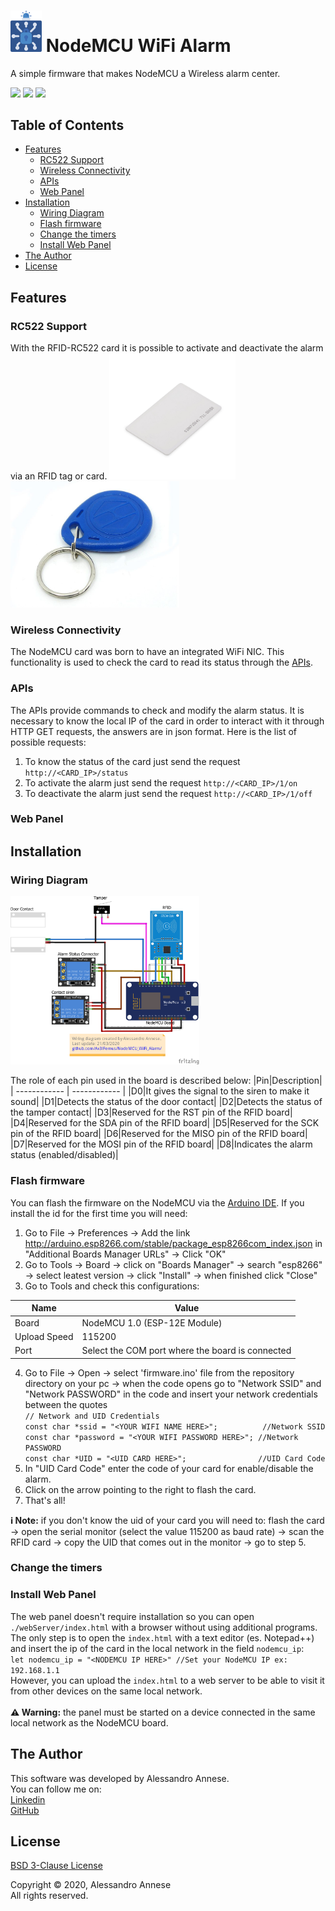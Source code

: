 # <img src="./docs/logo/logo.svg" alt="NodeMCU WiFi Alarm Logo" width="50px"> NodeMCU WiFi Alarm
A simple firmware that makes NodeMCU a Wireless alarm center.

![](https://img.shields.io/github/license/Ax3lFernus/NodeMCU_WiFi_Alarm?style=for-the-badge) ![](https://img.shields.io/github/last-commit/Ax3lFernus/NodeMCU_WiFi_Alarm?style=for-the-badge) ![](https://img.shields.io/github/release-date/Ax3lFernus/NodeMCU_WiFi_Alarm?style=for-the-badge)

## Table of Contents
- [Features](#features)
  - [RC522 Support](#rc522-support)
  - [Wireless Connectivity](#wireless-connectivity)
  - [APIs](#apis)
  - [Web Panel](#web-panel)
- [Installation](#installation)
  - [Wiring Diagram](#wiring-diagram)
  - [Flash firmware](#flash-firmware)
  - [Change the timers](#change-the-timers)
  - [Install Web Panel](#install-web-panel)
- [The Author](#the-author)
- [License](#license)

## Features
### RC522 Support
With the RFID-RC522 card it is possible to activate and deactivate the alarm via an RFID tag or card.
<img src="./docs/images/rfid_card.jpg" alt="RFID Card" width=40%>&nbsp;<img src="./docs/images/rfid_tag.jpg" alt="RFID Tag" width="53.5%">
### Wireless Connectivity
The NodeMCU card was born to have an integrated WiFi NIC. This functionality is used to check the card to read its status through the [APIs](#apis).
### APIs
The APIs provide commands to check and modify the alarm status. 
It is necessary to know the local IP of the card in order to interact with it through HTTP GET requests, the answers are in json format.
Here is the list of possible requests:
1. To know the status of the card just send the request `http://<CARD_IP>/status`
2. To activate the alarm just send the request `http://<CARD_IP>/1/on`
3. To deactivate the alarm just send the request `http://<CARD_IP>/1/off`
### Web Panel

## Installation
### Wiring Diagram
<img src="./docs/WiringDiagram.png" alt="Wiring Diagram" width="60%">

The role of each pin used in the board is described below:
|Pin|Description|
| ------------ | ------------ |
|D0|It gives the signal to the siren to make it sound|
|D1|Detects the status of the door contact|
|D2|Detects the status of the tamper contact|
|D3|Reserved for the RST pin of the RFID board|
|D4|Reserved for the SDA pin of the RFID board|
|D5|Reserved for the SCK pin of the RFID board|
|D6|Reserved for the MISO pin of the RFID board|
|D7|Reserved for the MOSI pin of the RFID board|
|D8|Indicates the alarm status (enabled/disabled)|

### Flash firmware
You can flash the firmware on the NodeMCU via the [Arduino IDE](https://www.arduino.cc/en/Main/Software).
If you install the id for the first time you will need:
1. Go to File -> Preferences -> Add the link http://arduino.esp8266.com/stable/package_esp8266com_index.json in "Additional Boards Manager URLs" -> Click "OK"
2. Go to Tools -> Board -> click on "Boards Manager" -> search "esp8266" -> select leatest version -> click "Install" -> when finished click "Close"
3. Go to Tools and check this configurations:

  | Name | Value |
  |------|-------|
  | Board| NodeMCU 1.0 (ESP-12E Module)|
  |Upload Speed| 115200|
  |Port|Select the COM port where the board is connected|  

4. Go to File -> Open -> select 'firmware.ino' file from the repository directory on your pc -> when the code opens go to "Network SSID" and "Network PASSWORD" in the code and insert your network credentials between the quotes<br>
`// Network and UID Credentials`<br>
`const char *ssid = "<YOUR WIFI NAME HERE>";          //Network SSID`<br>
`const char *password = "<YOUR WIFI PASSWORD HERE>"; //Network PASSWORD`<br>
`const char *UID = "<UID CARD HERE>";                //UID Card Code`<br>
5. In "UID Card Code" enter the code of your card for enable/disable the alarm.
6. Click on the arrow pointing to the right to flash the card.
7. That's all!

**:information_source: Note:** if you don't know the uid of your card you will need to: flash the card -> open the serial monitor (select the value 115200 as baud rate) -> scan the RFID card -> copy the UID that comes out in the monitor -> go to step 5.
### Change the timers
### Install Web Panel
The web panel doesn't require installation so you can open `./webServer/index.html` with a browser without using additional programs. The only step is to open the `index.html` with a text editor (es. Notepad++) and insert the ip of the card in the local network in the field `nodemcu_ip`:<br>
`let nodemcu_ip = "<NODEMCU IP HERE>" //Set your NodeMCU IP ex: 192.168.1.1`<br>
However, you can upload the `index.html` to a web server to be able to visit it from other devices on the same local network.<br>
<br>
**:warning: Warning:** the panel must be started on a device connected in the same local network as the NodeMCU board.
## The Author
This software was developed by Alessandro Annese.<br>
You can follow me on:<br>
[Linkedin](https://www.linkedin.com/in/alessandro-annese-79683913b/)<br>
[GitHub](https://github.com/Ax3lFernus)

## License
[BSD 3-Clause License](https://github.com/Ax3lFernus/NodeMCU_WiFi_Alarm/blob/master/LICENSE)

Copyright &copy; 2020, Alessandro Annese<br>
All rights reserved.
